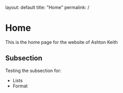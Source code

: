 layout: default
title: "Home"
permalink: /

# Home

This is the home page for the website of Ashton Keith

## Subsection

Testing the subsection for:
- Lists
- Format
